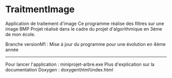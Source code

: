 TraitmentImage
========================

Application de traitement d'image
Ce programme réalise des filtres sur une image BMP
Projet réalisé dans le cadre du projet d'algorithmique en 3éme de mon école.

Branche versionM1 : Mise à jour du programme pour une évolution en 4éme année

----------------------------------
Pour lancer l'application : miniprojet-arbre.exe
Plus d'explication sur la documentation Doxygen : doxygen\html\index.html


 
